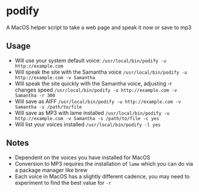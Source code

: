 # podify
A MacOS helper script to take a web page and speak it now or save to mp3

## Usage
* Will use your system default voice: `/usr/local/bin/podify -u http://example.com`   
* Will speak the site with the Samantha voice `/usr/local/bin/podify -u http://example.com -v Samantha`  
* Will speak the site quickly with the Samantha voice, adjusting -r changes speed `/usr/local/bin/podify -u http://example.com -v Samantha -r 300`  
* Will save as AIFF `/usr/local/bin/podify -u http://example.com -v Samantha -s /path/to/file`  
* Will save as MP3 with lame installed `/usr/local/bin/podify -u http://example.com -v Samantha -s /path/to/file -c yes`  
* Will list your voices installed  `/usr/local/bin/podify -l yes`  

## Notes
* Dependent on the voices you have installed for MacOS
* Conversion to MP3 requires the installation of `lame` which you can do via a package manager like brew
* Each voice in MacOS has a slightly different cadence, you may need to experiment to find the best value for `-r`
